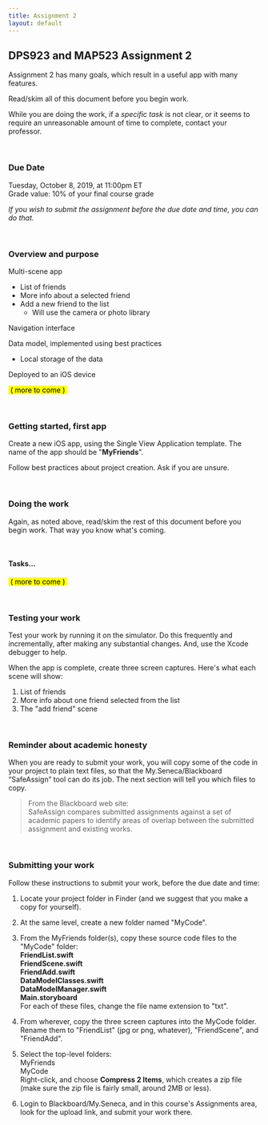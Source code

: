 ```yaml
---
title: Assignment 2
layout: default
---
```


## DPS923 and MAP523 Assignment 2

Assignment 2 has many goals, which result in a useful app with many features. 

Read/skim all of this document before you begin work.

While you are doing the work, if a *specific task* is not clear, or it seems to require an unreasonable amount of time to complete, contact your professor. 

<br>

### Due Date

Tuesday, October 8, 2019, at 11:00pm ET  
Grade value: 10% of your final course grade

*If you wish to submit the assignment before the due date and time, you can do that.*

<br>

### Overview and purpose

Multi-scene app
* List of friends
* More info about a selected friend
* Add a new friend to the list
  * Will use the camera or photo library 

Navigation interface

Data model, implemented using best practices 
* Local storage of the data

Deployed to an iOS device

<mark>&nbsp;( more to come )&nbsp;</mark>

<br>

### Getting started, first app

Create a new iOS app, using the Single View Application template. The name of the app should be "**MyFriends**".  

Follow best practices about project creation. Ask if you are unsure. 

<br>

### Doing the work

Again, as noted above, read/skim the rest of this document before you begin work. That way you know what's coming. 

<br>

#### Tasks...

<mark>&nbsp;( more to come )&nbsp;</mark>

<br>

### Testing your work

Test your work by running it on the simulator. Do this frequently and incrementally, after making any substantial changes. And, use the Xcode debugger to help. 

When the app is complete, create three screen captures. Here's what each scene will show:
1. List of friends
2. More info about one friend selected from the list
3. The "add friend" scene

<br>

### Reminder about academic honesty

When you are ready to submit your work, you will copy some of the code in your project to plain text files, so that the My.Seneca/Blackboard “SafeAssign” tool can do its job. The next section will tell you which files to copy.

> From the Blackboard web site:  
> SafeAssign compares submitted assignments against a set of academic papers to identify areas of overlap between the submitted assignment and existing works.

<br>

### Submitting your work

Follow these instructions to submit your work, before the due date and time:  

1. Locate your project folder in Finder (and we suggest that you make a copy for yourself).

2. At the same level, create a new folder named "MyCode".

3. From the MyFriends folder(s), copy these source code files to the "MyCode" folder:  
**FriendList.swift**  
**FriendScene.swift**  
**FriendAdd.swift**  
**DataModelClasses.swift**  
**DataModelManager.swift**  
**Main.storyboard**  
For each of these files, change the file name extension to "txt".

4. From wherever, copy the three screen captures into the MyCode folder. Rename them to "FriendList" (jpg or png, whatever), "FriendScene", and "FriendAdd". 

5. Select the top-level folders:  
MyFriends  
MyCode  
Right-click, and choose **Compress 2 Items**, which creates a zip file (make sure the zip file is fairly small, around 2MB or less).  

6. Login to Blackboard/My.Seneca, and in this course's Assignments area, look for the upload link, and submit your work there.  

<br>
